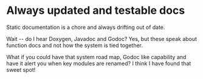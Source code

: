 # Always updated and testable docs
Static documentation is a chore and always drifting out of date.

Wait -- do I hear Doxygen, Javadoc and Godoc?
Yes, but these speak about function docs and not how the system is tied together.

What if you could have that system road map,
Godoc like capability and have it alert you when key modules are renamed?
I think I have found that sweet spot!
